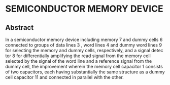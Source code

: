 # SEMICONDUCTOR MEMORY DEVICE

## Abstract
In a semiconductor memory device including memory 7 and dummy cells 6 connected to groups of data lines 3 , word lines 4 and dummy word lines 9 for selecting the memory and dummy cells, respectively, and a signal detec tor 8 for differentially amplifying the read signal from the memory cell selected by the signal of the word line and a reference signal from the dummy cell, the improvement wherein the memory cell capacitor 1 consists of two capacitors, each having substantially the same structure as a dummy cell capacitor 11 and connected in parallel with the other.